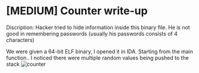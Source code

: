 # [MEDIUM] Counter write-up
Discription: Hacker tried to hide information inside this binary file.
He is not good in remembering passwords (usually his passwords consists of 4 characters)


We were given a 64-bit ELF binary, I opened it in IDA.
Starting from the main function.. I noticed there were multiple random values being pushed to the stack
![counter](https://user-images.githubusercontent.com/80649768/183888650-766447f3-a5c3-47bb-a792-f9fe79dcc13f.png)
